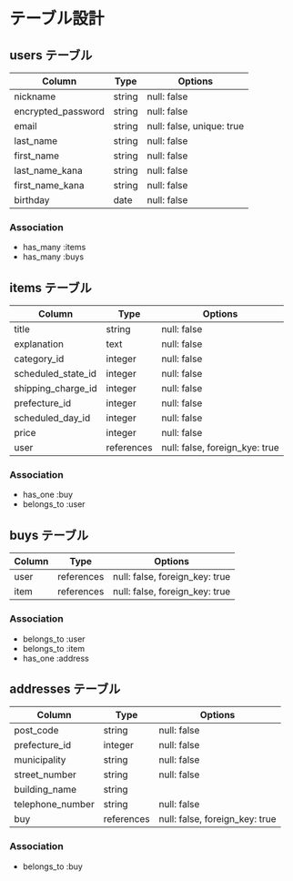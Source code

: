 # テーブル設計

## users テーブル

| Column             | Type    | Options                   |
| ------------------ | ------  | ------------------------- |
| nickname           | string  | null: false               |
| encrypted_password | string  | null: false               | 
| email              | string  | null: false, unique: true |
| last_name          | string  | null: false               |
| first_name         | string  | null: false               | 
| last_name_kana     | string  | null: false               |
| first_name_kana    | string  | null: false               | 
| birthday           | date    | null: false               |

### Association

- has_many :items
- has_many :buys


## items テーブル

| Column              | Type       | Options                        |
| ------------------- | ---------  | ------------------------------ |
| title               | string     | null: false                    |
| explanation         | text       | null: false                    | 
| category_id         | integer    | null: false                    |
| scheduled_state_id  | integer    | null: false                    |
| shipping_charge_id  | integer    | null: false                    | 
| prefecture_id       | integer    | null: false                    |
| scheduled_day_id    | integer    | null: false                    | 
| price               | integer    | null: false                    |
| user                | references | null: false, foreign_kye: true |

### Association

- has_one :buy
- belongs_to :user


## buys テーブル

| Column    | Type       | Options                        |
| --------- | ---------- | ------------------------------ |
| user      | references | null: false, foreign_key: true |
| item      | references | null: false, foreign_key: true |

### Association

- belongs_to :user
- belongs_to :item
- has_one :address

## addresses テーブル

| Column            | Type       | Options                        |
| ----------------- | ---------- | ------------------------------ |
| post_code         | string     | null: false                    |
| prefecture_id     | integer    | null: false                    |
| municipality      | string     | null: false                    |
| street_number     | string     | null: false                    |      
| building_name     | string     |                                |
| telephone_number  | string     | null: false                    |
| buy               | references | null: false, foreign_key: true |

### Association

- belongs_to :buy